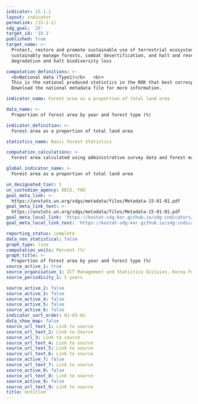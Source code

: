 ```yaml
---
indicator: 15.1.1
layout: indicator
permalink: /15-1-1/
sdg_goal: '15'
target_id: '15.1'
published: true
target_name: >-
  Protect, restore and promote sustainable use of terrestrial ecosystems,
  sustainably manage forests, combat desertification, and halt and reverse land
  degradation and halt biodiversity loss

computation_definitions: >-
  <b>National data (Type1)</b>   <br>
  This is the national produced statistics in the ROK that best corresponds to the definition of UN SDGs indicators. <br>
  Download the national metadata file for more information.

indicator_name: Forest area as a proportion of total land area

data_name: >-
  Proportion of forest area by year and forest type (%) 

indicator_definition: >-
  Forest area as a proportion of total land area 

statistics_name: Basic Forest Statistics

computation_calculations: >-
  Forest area calculated using administrative survey data and forest map data

global_indicator_name: >-
  Forest area as a proportion of total land area

un_designated_tier: I
un_custodian_agency: OECD, FAO
goal_meta_link: >-
  https://unstats.un.org/sdgs/metadata/files/Metadata-15-01-01.pdf   
goal_meta_link_text: >-
  https://unstats.un.org/sdgs/metadata/files/Metadata-15-01-01.pdf   
goal_meta_local_link: 'https://kostat-sdg-kor.github.io/sdg-indicators/public/data/Metadata-15-01-01_ENG.pdf'
goal_meta_local_link_text: 'https://kostat-sdg-kor.github.io/sdg-indicators/public/data/Metadata-15-01-01_ENG.pdf'

reporting_status: complete
data_non_statistical: false
graph_type: line
computation_units: Percent (%)
graph_title: >-
  Proportion of forest area by year and forest type (%) 
source_active_1: true
source_organisation_1: ICT Management and Statistics Division, Korea Forest Service 
source_periodicity_1: 5 years

source_active_2: false
source_active_3: false
source_active_4: false
source_active_5: false
source_active_6: false
indicator_sort_order: 01-03-01
data_show_map: false
source_url_text_1: Link to source
source_url_text_2: Link to Source
source_url_3: Link to source
source_url_text_4: Link to source
source_url_text_5: Link to source
source_url_text_6: Link to source
source_active_7: false
source_url_text_7: Link to source
source_active_8: false
source_url_text_8: Link to source
source_active_9: false
source_url_text_9: Link to source
title: Untitled
---
```


